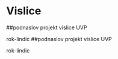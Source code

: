 # Vislice


##podnaslov projekt vislice UVP



rok-lindic
##podnaslov projekt vislice UVP

rok-lindic
